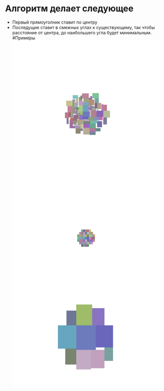 ﻿# Алгоритм делает следующее
* Первый прямоуголник ставит по центру
* Последущие ставит в смежных углах к существующему, так чтобы расстояние от центра, до наибольшего угла будет минимальным.
#Примеры
![Example1](img/1.bmp)
![Example2](img/2.bmp)
![Example3](img/3.bmp)
